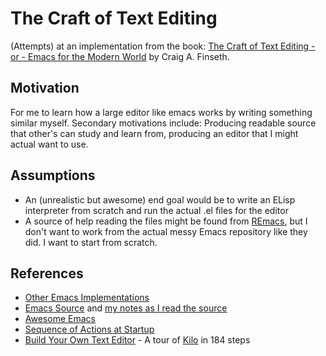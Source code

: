 # The Craft of Text Editing

(Attempts) at an implementation from the book: [The Craft of Text Editing - or - Emacs for the Modern World](https://www.finseth.com/craft/) by Craig A. Finseth.

## Motivation

For me to learn how a large editor like emacs works by writing something similar myself. Secondary motivations include: Producing readable source that other's can study and learn from, producing an editor that I might actual want to use.

## Assumptions

- An (unrealistic but awesome) end goal would be to write an ELisp interpreter from scratch and run the actual .el files for the editor
- A source of help reading the files might be found from [REmacs](https://github.com/remacs/remacs), but I don't want to work from the actual messy Emacs repository like they did. I want to start from scratch.

## References

- [Other Emacs Implementations](http://www.finseth.com/emacs.html)
- [Emacs Source](https://github.com/emacs-mirror/emacs) and [my notes as I read the source](emacs-notes.org)
- [Awesome Emacs](https://github.com/emacs-tw/awesome-emacs)
- [Sequence of Actions at Startup](https://www.gnu.org/software/emacs/manual/html_node/elisp/Startup-Summary.html)
- [Build Your Own Text Editor](https://viewsourcecode.org/snaptoken/kilo/) - A tour of [Kilo](https://github.com/antirez/kilo/blob/master/kilo.c) in 184 steps


